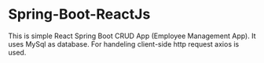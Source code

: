# Spring-Boot-ReactJs

This is simple React Spring Boot CRUD App (Employee Management App).
It uses MySql as database.
For handeling client-side http request axios is used.
